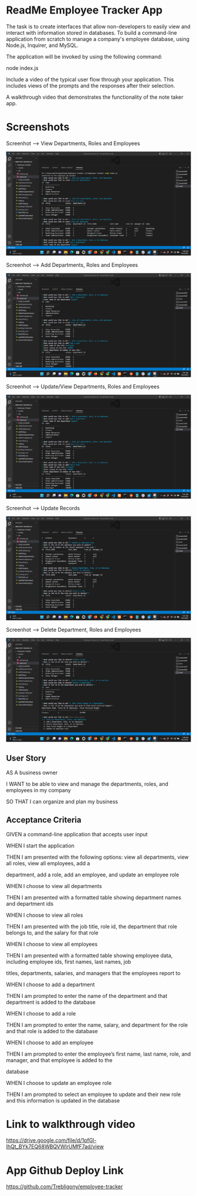 # ReadMe Employee Tracker App

The task is to create interfaces that allow non-developers to easily view and interact with information stored in databases. To build a command-line application from scratch to manage a company's employee database, using Node.js, Inquirer, and MySQL.

The application will be invoked by using the following command:

node index.js

Include a video of the typical user flow through your application. This includes views of the prompts and the responses after their selection.


A walkthrough video that demonstrates the functionality of the note taker app.



# Screenshots

Screenhot --> View Departments, Roles and Employees

<img src="/assets/images/img_3.png">



Screenhot --> Add Departments, Roles and Employees

<img src="./assets/images/img_4.png">



Screenhot --> Update/View Departments, Roles and Employees

<img src="./assets/images/img_5.png">



Screenhot --> Update Records

<img src="./assets/images/img_6.png">



Screenhot --> Delete Department, Roles and Employees

<img src="./assets/images/img_7.png">





## User Story

AS A business owner

I WANT to be able to view and manage the departments, roles, and employees in my company

SO THAT I can organize and plan my business


## Acceptance Criteria


GIVEN a command-line application that accepts user input

WHEN I start the application

THEN I am presented with the following options: view all departments, view all roles, view all employees, add a

department, add a role, add an employee, and update an employee role

WHEN I choose to view all departments

THEN I am presented with a formatted table showing department names and department ids

WHEN I choose to view all roles

THEN I am presented with the job title, role id, the department that role belongs to, and the salary for that role

WHEN I choose to view all employees

THEN I am presented with a formatted table showing employee data, including employee ids, first names, last names, job

titles, departments, salaries, and managers that the employees report to

WHEN I choose to add a department

THEN I am prompted to enter the name of the department and that department is added to the database

WHEN I choose to add a role

THEN I am prompted to enter the name, salary, and department for the role and that role is added to the database

WHEN I choose to add an employee

THEN I am prompted to enter the employee’s first name, last name, role, and manager, and that employee is added to the

database

WHEN I choose to update an employee role

THEN I am prompted to select an employee to update and their new role and this information is updated in the database



# Link to walkthrough video

https://drive.google.com/file/d/1pfGl-IhQt_BYk7EQ68WBQVWlrUMfF7ad/view



# App Github Deploy Link

https://github.com/Trebligony/employee-tracker